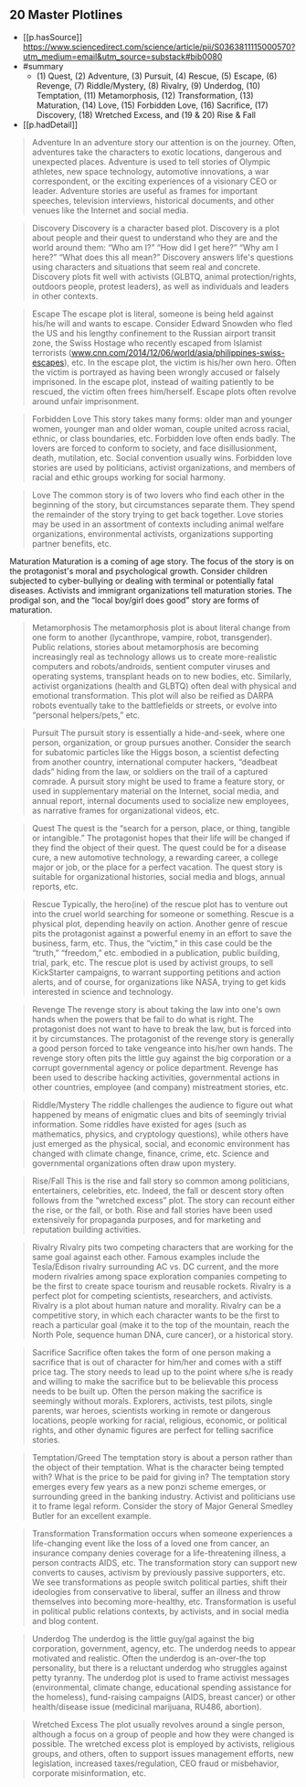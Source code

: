 

## 20 Master Plotlines

- [[p.hasSource]] https://www.sciencedirect.com/science/article/pii/S0363811115000570?utm_medium=email&utm_source=substack#bib0080
- #summary
  - (1) Quest, (2) Adventure, (3) Pursuit, (4) Rescue, (5) Escape, (6) Revenge, (7) Riddle/Mystery, (8) Rivalry, (9) Underdog, (10) Temptation, (11) Metamorphosis, (12) Transformation, (13) Maturation, (14) Love, (15) Forbidden Love, (16) Sacrifice, (17) Discovery, (18) Wretched Excess, and (19 & 20) Rise & Fall
- [[p.hadDetail]] 

> Adventure	In an adventure story our attention is on the journey. Often, adventures take the characters to exotic locations, dangerous and unexpected places. Adventure is used to tell stories of Olympic athletes, new space technology, automotive innovations, a war correspondent, or the exciting experiences of a visionary CEO or leader. Adventure stories are useful as frames for important speeches, television interviews, historical documents, and other venues like the Internet and social media.

> Discovery	Discovery is a character based plot. Discovery is a plot about people and their quest to understand who they are and the world around them: “Who am I?” “How did I get here?” “Why am I here?” “What does this all mean?” Discovery answers life's questions using characters and situations that seem real and concrete. Discovery plots fit well with activists (GLBTQ, animal protection/rights, outdoors people, protest leaders), as well as individuals and leaders in other contexts.

> Escape	The escape plot is literal, someone is being held against his/he will and wants to escape. Consider Edward Snowden who fled the US and his lengthy confinement to the Russian airport transit zone, the Swiss Hostage who recently escaped from Islamist terrorists (www.cnn.com/2014/12/06/world/asia/philippines-swiss-escapes), etc. In the escape plot, the victim is his/her own hero. Often the victim is portrayed as having been wrongly accused or falsely imprisoned. In the escape plot, instead of waiting patiently to be rescued, the victim often frees him/herself. Escape plots often revolve around unfair imprisonment.

> Forbidden Love	This story takes many forms: older man and younger women, younger man and older woman, couple united across racial, ethnic, or class boundaries, etc. Forbidden love often ends badly. The lovers are forced to conform to society, and face disillusionment, death, mutilation, etc. Social convention usually wins. Forbidden love stories are used by politicians, activist organizations, and members of racial and ethic groups working for social harmony.

> Love	The common story is of two lovers who find each other in the beginning of the story, but circumstances separate them. They spend the remainder of the story trying to get back together. Love stories may be used in an assortment of contexts including animal welfare organizations, environmental activists, organizations supporting partner benefits, etc.

>
 Maturation	Maturation is a coming of age story. The focus of the story is on the protagonist's moral and psychological growth. Consider children subjected to cyber-bullying or dealing with terminal or potentially fatal diseases. Activists and immigrant organizations tell maturation stories. The prodigal son, and the “local boy/girl does good” story are forms of maturation.

> Metamorphosis	The metamorphosis plot is about literal change from one form to another (lycanthrope, vampire, robot, transgender). Public relations, stories about metamorphosis are becoming increasingly real as technology allows us to create more-realistic computers and robots/androids, sentient computer viruses and operating systems, transplant heads on to new bodies, etc. Similarly, activist organizations (health and GLBTQ) often deal with physical and emotional transformation. This plot will also be reified as DARPA robots eventually take to the battlefields or streets, or evolve into “personal helpers/pets,” etc.

> Pursuit	The pursuit story is essentially a hide-and-seek, where one person, organization, or group pursues another. Consider the search for subatomic particles like the Higgs boson, a scientist defecting from another country, international computer hackers, “deadbeat dads” hiding from the law, or soldiers on the trail of a captured comrade. A pursuit story might be used to frame a feature story, or used in supplementary material on the Internet, social media, and annual report, internal documents used to socialize new employees, as narrative frames for organizational videos, etc.

> Quest	The quest is the “search for a person, place, or thing, tangible or intangible.” The protagonist hopes that their life will be changed if they find the object of their quest. The quest could be for a disease cure, a new automotive technology, a rewarding career, a college major or job, or the place for a perfect vacation. The quest story is suitable for organizational histories, social media and blogs, annual reports, etc.

> Rescue	Typically, the hero(ine) of the rescue plot has to venture out into the cruel world searching for someone or something. Rescue is a physical plot, depending heavily on action. Another genre of rescue pits the protagonist against a powerful enemy in an effort to save the business, farm, etc. Thus, the “victim,” in this case could be the “truth,” “freedom,” etc. embodied in a publication, public building, trial, park, etc. The rescue plot is used by activist groups, to sell KickStarter campaigns, to warrant supporting petitions and action alerts, and of course, for organizations like NASA, trying to get kids interested in science and technology.

> Revenge	The revenge story is about taking the law into one's own hands when the powers that be fail to do what is right. The protagonist does not want to have to break the law, but is forced into it by circumstances. The protagonist of the revenge story is generally a good person forced to take vengeance into his/her own hands. The revenge story often pits the little guy against the big corporation or a corrupt governmental agency or police department. Revenge has been used to describe hacking activities, governmental actions in other countries, employee (and company) mistreatment stories, etc.

> Riddle/Mystery	The riddle challenges the audience to figure out what happened by means of enigmatic clues and bits of seemingly trivial information. Some riddles have existed for ages (such as mathematics, physics, and cryptology questions), while others have just emerged as the physical, social, and economic environment has changed with climate change, finance, crime, etc. Science and governmental organizations often draw upon mystery.

> Rise/Fall	This is the rise and fall story so common among politicians, entertainers, celebrities, etc. Indeed, the fall or descent story often follows from the “wretched excess” plot. The story can recount either the rise, or the fall, or both. Rise and fall stories have been used extensively for propaganda purposes, and for marketing and reputation building activities.

> Rivalry	Rivalry pits two competing characters that are working for the same goal against each other. Famous examples include the Tesla/Edison rivalry surrounding AC vs. DC current, and the more modern rivalries among space exploration companies competing to be the first to create space tourism and reusable rockets. Rivalry is a perfect plot for competing scientists, researchers, and activists. Rivalry is a plot about human nature and morality. Rivalry can be a competitive story, in which each character wants to be the first to reach a particular goal (make it to the top of the mountain, reach the North Pole, sequence human DNA, cure cancer), or a historical story.

> Sacrifice	Sacrifice often takes the form of one person making a sacrifice that is out of character for him/her and comes with a stiff price tag. The story needs to lead up to the point where s/he is ready and willing to make the sacrifice but to be believable this process needs to be built up. Often the person making the sacrifice is seemingly without morals. Explorers, activists, test pilots, single parents, war heroes, scientists working in remote or dangerous locations, people working for racial, religious, economic, or political rights, and other dynamic figures are perfect for telling sacrifice stories.

> Temptation/Greed	The temptation story is about a person rather than the object of their temptation. What is the character being tempted with? What is the price to be paid for giving in? The temptation story emerges every few years as a new ponzi scheme emerges, or surrounding greed in the banking industry. Activist and politicians use it to frame legal reform. Consider the story of Major General Smedley Butler for an excellent example.

> Transformation	Transformation occurs when someone experiences a life-changing event like the loss of a loved one from cancer, an insurance company denies coverage for a life-threatening illness, a person contracts AIDS, etc. The transformation story can support new converts to causes, activism by previously passive supporters, etc. We see transformations as people switch political parties, shift their ideologies from conservative to liberal, suffer an illness and throw themselves into becoming more-healthy, etc. Transformation is useful in political public relations contexts, by activists, and in social media and blog content.

> Underdog	The underdog is the little guy/gal against the big corporation, government, agency, etc. The underdog needs to appear motivated and realistic. Often the underdog is an-over-the top personality, but there is a reluctant underdog who struggles against petty tyranny. The underdog plot is used to frame activist messages (environmental, climate change, educational spending assistance for the homeless), fund-raising campaigns (AIDS, breast cancer) or other health/disease issue (medicinal marijuana, RU486, abortion).

> Wretched Excess	The plot usually revolves around a single person, although a focus on a group of people and how they were changed is possible. The wretched excess plot is employed by activists, religious groups, and others, often to support issues management efforts, new legislation, increased taxes/regulation, CEO fraud or misbehavior, corporate misinformation, etc.
>